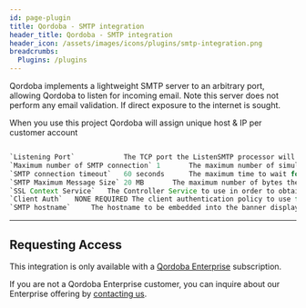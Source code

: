 ```yaml
---
id: page-plugin
title: Qordoba - SMTP integration
header_title: Qordoba - SMTP integration
header_icon: /assets/images/icons/plugins/smtp-integration.png
breadcrumbs:
  Plugins: /plugins
---
```




Qordoba implements a lightweight SMTP server to an arbitrary port, allowing Qordoba to listen for incoming email. Note this server does not perform any email validation. If direct exposure to the internet is sought. 


<div class="alert alert-warning">
When you use this project Qordoba will assign unique host & IP per customer account
</div>

```java

`Listening Port`			The TCP port the ListenSMTP processor will bind to.NOTE that on Unix derivative operating systems this port must be higher than 1024 unless NiFi is running as with root user permissions.
`Maximum number of SMTP connection`	1		The maximum number of simultaneous SMTP connections.
`SMTP connection timeout`	60 seconds		The maximum time to wait for an action of SMTP client.
`SMTP Maximum Message Size`	20 MB		The maximum number of bytes the server will accept.
`SSL Context Service`	The Controller Service to use in order to obtain an SSL Context. If this property is set, messages will be received over a secure connection.
`Client Auth`	NONE REQUIRED The client authentication policy to use for the SSL Context. Only used if an SSL Context Service is provided.
`SMTP hostname`		The hostname to be embedded into the banner displayed when an SMTP client connects to the processor TCP port .

```

---
## Requesting Access

This integration is only available with a [Qordoba Enterprise](http://go.qordoba.com/WF-Request-A-Demo__LP-DevDocs-Header.html) subscription.

If you are not a Qordoba Enterprise customer, you can inquire about our
Enterprise offering by [contacting us](http://go.qordoba.com/WF-Request-A-Demo__LP-DevDocs-Header.html).
